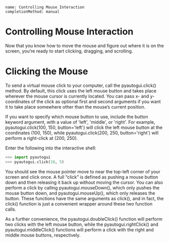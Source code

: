 ```ngMeta
name: Controlling Mouse Interaction
completionMethod: manual
```
# Controlling Mouse Interaction
Now that you know how to move the mouse and figure out where it is on the screen, you’re ready to start clicking, dragging, and scrolling.

# Clicking the Mouse
To send a virtual mouse click to your computer, call the pyautogui.click() method. By default, this click uses the left mouse button and takes place wherever the mouse cursor is currently located. You can pass x- and y-coordinates of the click as optional first and second arguments if you want it to take place somewhere other than the mouse’s current position.

If you want to specify which mouse button to use, include the button keyword argument, with a value of 'left', 'middle', or 'right'. For example, pyautogui.click(100, 150, button='left') will click the left mouse button at the coordinates (100, 150), while pyautogui.click(200, 250, button='right') will perform a right-click at (200, 250).

Enter the following into the interactive shell:

```python
>>> import pyautogui
>>> pyautogui.click(10, 5)
```
You should see the mouse pointer move to near the top-left corner of your screen and click once. A full “click” is defined as pushing a mouse button down and then releasing it back up without moving the cursor. You can also perform a click by calling pyautogui.mouseDown(), which only pushes the mouse button down, and pyautogui.mouseUp(), which only releases the button. These functions have the same arguments as click(), and in fact, the click() function is just a convenient wrapper around these two function calls.

As a further convenience, the pyautogui.doubleClick() function will perform two clicks with the left mouse button, while the pyautogui.rightClick() and pyautogui.middleClick() functions will perform a click with the right and middle mouse buttons, respectively.

